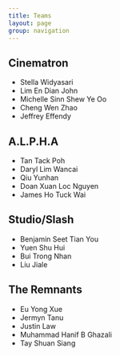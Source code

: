 ```yaml
---
title: Teams
layout: page
group: navigation
---
```


## Cinematron
* Stella Widyasari
* Lim En Dian John	 
* Michelle Sinn Shew Ye Oo	 
* Cheng Wen Zhao	 
* Jeffrey Effendy

## A.L.P.H.A
* Tan Tack Poh
* Daryl Lim Wancai	 
* Qiu Yunhan	 
* Doan Xuan Loc Nguyen	 
* James Ho Tuck Wai

## Studio/Slash
* Benjamin Seet Tian You
* Yuen Shu Hui	 
* Bui Trong Nhan	 
* Liu Jiale

## The Remnants
* Eu Yong Xue
* Jermyn Tanu	
* Justin Law	
* Muhammad Hanif B Ghazali	
* Tay Shuan Siang
